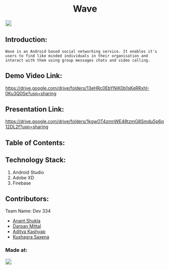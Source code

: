 <h1 align="center">Wave</h1>
<p align="center">
</p>

<a href="https://hack36.com"> <img src="http://bit.ly/BuiltAtHack36" height=20px> </a>


## Introduction:
    Wave is an Android based social networking service. It enables it's users to find like minded individuals in their organisation and interact with them using group messages chats and video calling. 
  
## Demo Video Link:
  <a href="https://drive.google.com/drive/folders/13eHRc0EbYNiK0b1sKeRRxhI-0Ku3Q0Se?usp=sharing">https://drive.google.com/drive/folders/13eHRc0EbYNiK0b1sKeRRxhI-0Ku3Q0Se?usp=sharing</a>
  
## Presentation Link:
  <a href="https://drive.google.com/drive/folders/1kgwOT4zmnWE48tzmG8Smdu5p6q12DL2f?usp=sharing"> https://drive.google.com/drive/folders/1kgwOT4zmnWE48tzmG8Smdu5p6q12DL2f?usp=sharing </a>
  
  
## Table of Contents:

## Technology Stack:
  1) Android Studio
  2) Adobe XD
  3) Firebase

  

## Contributors:

Team Name: Dev 334

* [Anant Shukla](https://github.com/iamanantshukla)
* [Darpan Mittal](https://github.com/darpan1107)
* [Aditya Kashyap](https://github.com/Aditya99k)
* [Kushagra Saxena](https://github.com/dovahkiin21)


### Made at:
<a href="https://hack36.com"> <img src="http://bit.ly/BuiltAtHack36" height=20px> </a>
